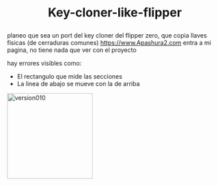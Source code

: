 <h1> <p align="center">Key-cloner-like-flipper</p> </h1>

planeo que sea un port del key cloner del flipper zero, que copia llaves físicas (de cerraduras comunes) 
https://www.Apashura2.com entra a mi pagina, no tiene nada que ver con el proyecto

hay errores visibles como: 
* El rectangulo que mide las secciones
* La linea de abajo se mueve con la de arriba

  
<img src="[RECURSOS/Version010.png](https://github.com/LittleHackid/Key-cloner-like-flipper/blob/main/media/Version010.jpg)" width="200" alt="version010">
